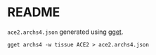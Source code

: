 # README

`ace2.archs4.json` generated using [gget](https://github.com/pachterlab/gget).

```console
gget archs4 -w tissue ACE2 > ace2.archs4.json
```
